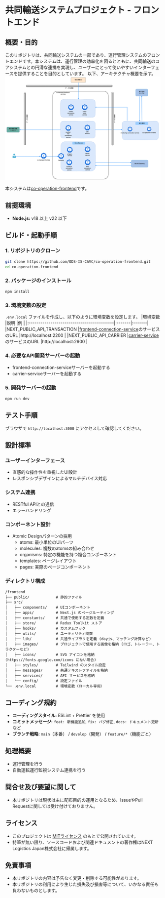 # 共同輸送システムプロジェクト - フロントエンド

## 概要・目的
このリポジトリは、共同輸送システムの一部であり、運行管理システムのフロントエンドです。本システムは、運行管理の効率化を図るとともに、共同輸送のコアシステムとの円滑な連携を実現し、ユーザーにとって使いやすいインターフェースを提供することを目的としています。
以下、アーキテクチャ概要を示す。  
![](./docs/architecture.png)

本システムは[co-operation-frontend](https://github.com/ODS-IS-CAVC/co-operation-frontend.git)です。

## 前提環境
- **Node.js:** v18 以上 v22 以下

## ビルド・起動手順
### 1. リポジトリのクローン
```bash
git clone https://github.com/ODS-IS-CAVC/co-operation-frontend.git
cd co-operation-frontend
```

### 2. パッケージのインストール
```bash
npm install
```

### 3. 環境変数の設定
`.env.local` ファイルを作成し、以下のように環境変数を設定します。
|環境変数                |説明 |例 |
|:-------------------------------------------|:-------|:-------|
|NEXT_PUBLIC_API_TRANSACTION                 |[frontend-connection-service](https://github.com/ODS-IS-CAVC/co-operation-backend-services.git/frontend-connection-service)のサービスのURL |http://localhost:2200 |
|NEXT_PUBLIC_API_CARRIER                 |[carrier-service](https://github.com/ODS-IS-CAVC/co-operation-backend-services.git/carrier-service)のサービスのURL |http://localhost:2900 |

### 4. 必要なAPI開発サーバーの起動
- frontend-connection-serviceサーバーを起動する
- carrier-serviceサーバーを起動する

### 5. 開発サーバーの起動
```bash
npm run dev 
```
## テスト手順
ブラウザで `http://localhost:3000` にアクセスして確認してください。

## 設計標準
### ユーザーインターフェース
  - 直感的な操作性を重視したUI設計
  - レスポンシブデザインによるマルチデバイス対応

### システム連携
  - RESTful APIとの通信
  - エラーハンドリング

### コンポーネント設計
- Atomic Designパターンの採用
  - atoms: 最小単位のUIパーツ
  - molecules: 複数のatomsの組み合わせ
  - organisms: 特定の機能を持つ複合コンポーネント
  - templates: ページレイアウト
  - pages: 実際のページコンポーネント

### ディレクトリ構成
```
/frontend
├── public/            # 静的ファイル
├── src/
│   ├── components/    # UIコンポーネント
│   ├── apps/          # Next.js のページルーティング
│   ├── constants/     # 共通で使用する定数を定義
│   ├── store/         # Redux Toolkit ストア
│   ├── hooks/         # カスタムフック
│   ├── utils/         # ユーティリティ関数
│   ├── lib/           # 共通ライブラリを定義 (dayjs、マッチング計算など)
│   ├── images/        # プロジェクトで使用する画像を格納 (ロゴ、トレーラー、トラクターなど)
│   ├── icons/         # SVG アイコンを格納 (https://fonts.google.com/icons にない場合)
│   ├── styles/        # Tailwind のスタイル設定
│   ├── messages/      # 共通テキストファイルを格納
│   ├── services/      # API サービスを格納
│   └── config/        # 設定ファイル
└── .env.local         # 環境変数（ローカル専用）
```

## コーディング規約
- **コーディングスタイル:** ESLint + Prettier を使用
- **コミットメッセージ:** `feat: 新機能追加`, `fix: バグ修正`, `docs: ドキュメント更新` など
- **ブランチ戦略:** `main`（本番） / `develop`（開発） / `feature/*`（機能ごと）

## 処理概要
- 運行管理を行う
- 自動運転運行監視システム連携を行う


## 問合せ及び要望に関して
- 本リポジトリは現状は主に配布目的の運用となるため、IssueやPull Requestに関しては受け付けておりません。

## ライセンス
- このプロジェクトは [MITライセンス](LICENSE.txt) のもとで公開されています。  
- 特筆が無い限り、ソースコードおよび関連ドキュメントの著作権はNEXT Logistics Japan株式会社に帰属します。

## 免責事項
- 本リポジトリの内容は予告なく変更・削除する可能性があります。
- 本リポジトリの利用により生じた損失及び損害等について、いかなる責任も負わないものとします。


